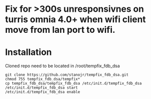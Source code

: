 # Fix for >300s unresponsivnes on turris omnia 4.0+ when wifi client move from lan port to wifi.

# Installation

Cloned repo need to be located in /root/tempfix_fdb_dsa

```
git clone https://github.com/stanojr/tempfix_fdb_dsa.git
chmod 755 tempfix_fdb_dsa/tempfix*
cp tempfix_fdb_dsa/tempfix_fdb_dsa /etc/init.d/tempfix_fdb_dsa
/etc/init.d/tempfix_fdb_dsa start
/etc/init.d/tempfix_fdb_dsa enable
```

